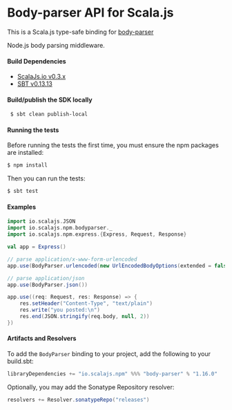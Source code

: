 Body-parser API for Scala.js
================================
This is a Scala.js type-safe binding for [body-parser](https://www.npmjs.com/package/body-parser)

Node.js body parsing middleware.

#### Build Dependencies

* [ScalaJs.io v0.3.x](https://github.com/ldaniels528/scalajs.io)
* [SBT v0.13.13](http://www.scala-sbt.org/download.html)

#### Build/publish the SDK locally

```bash
 $ sbt clean publish-local
```

#### Running the tests

Before running the tests the first time, you must ensure the npm packages are installed:

```bash
$ npm install
```

Then you can run the tests:

```bash
$ sbt test
```

#### Examples

```scala
import io.scalajs.JSON
import io.scalajs.npm.bodyparser._
import io.scalajs.npm.express.{Express, Request, Response}

val app = Express()

// parse application/x-www-form-urlencoded 
app.use(BodyParser.urlencoded(new UrlEncodedBodyOptions(extended = false)))

// parse application/json 
app.use(BodyParser.json())

app.use((req: Request, res: Response) => {
    res.setHeader("Content-Type", "text/plain")
    res.write("you posted:\n")
    res.end(JSON.stringify(req.body, null, 2))
})
```

#### Artifacts and Resolvers

To add the `BodyParser` binding to your project, add the following to your build.sbt:  

```sbt
libraryDependencies += "io.scalajs.npm" %%% "body-parser" % "1.16.0"
```

Optionally, you may add the Sonatype Repository resolver:

```sbt   
resolvers += Resolver.sonatypeRepo("releases") 
```